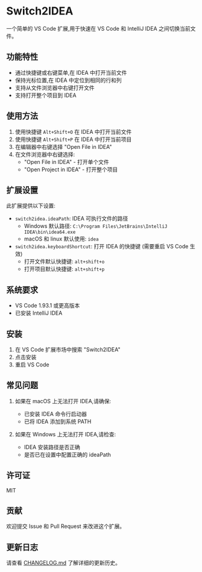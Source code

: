 # Switch2IDEA

一个简单的 VS Code 扩展,用于快速在 VS Code 和 IntelliJ IDEA 之间切换当前文件。

## 功能特性

- 通过快捷键或右键菜单,在 IDEA 中打开当前文件
- 保持光标位置,在 IDEA 中定位到相同的行和列
- 支持从文件浏览器中右键打开文件
- 支持打开整个项目到 IDEA

## 使用方法

1. 使用快捷键 `Alt+Shift+O` 在 IDEA 中打开当前文件
2. 使用快捷键 `Alt+Shift+P` 在 IDEA 中打开当前项目
3. 在编辑器中右键选择 "Open File in IDEA"
4. 在文件浏览器中右键选择:
   - "Open File in IDEA" - 打开单个文件
   - "Open Project in IDEA" - 打开整个项目

## 扩展设置

此扩展提供以下设置:

* `switch2idea.ideaPath`: IDEA 可执行文件的路径
  - Windows 默认路径: `C:\Program Files\JetBrains\IntelliJ IDEA\bin\idea64.exe`
  - macOS 和 linux 默认使用: `idea`
* `switch2idea.keyboardShortcut`: 打开 IDEA 的快捷键 (需要重启 VS Code 生效)
  - 打开文件默认快捷键: `alt+shift+o`
  - 打开项目默认快捷键: `alt+shift+p`

## 系统要求

- VS Code 1.93.1 或更高版本
- 已安装 IntelliJ IDEA

## 安装

1. 在 VS Code 扩展市场中搜索 "Switch2IDEA"
2. 点击安装
3. 重启 VS Code

## 常见问题

1. 如果在 macOS 上无法打开 IDEA,请确保:
   - 已安装 IDEA 命令行启动器
   - 已将 IDEA 添加到系统 PATH

2. 如果在 Windows 上无法打开 IDEA,请检查:
   - IDEA 安装路径是否正确
   - 是否已在设置中配置正确的 ideaPath

## 许可证

MIT

## 贡献

欢迎提交 Issue 和 Pull Request 来改进这个扩展。

## 更新日志

请查看 [CHANGELOG.md](CHANGELOG.md) 了解详细的更新历史。